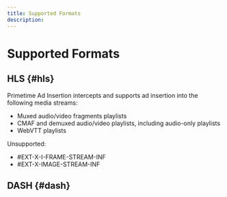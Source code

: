 ```yaml
---
title: Supported Formats
description: 
---
```


# Supported Formats

## HLS {#hls}

Primetime Ad Insertion intercepts and supports ad insertion into the following media streams:

- Muxed audio/video fragments playlists
- CMAF and demuxed audio/video playlists, including audio-only playlists
- WebVTT playlists

Unsupported:
- #EXT-X-I-FRAME-STREAM-INF
- #EXT-X-IMAGE-STREAM-INF

## DASH {#dash}


